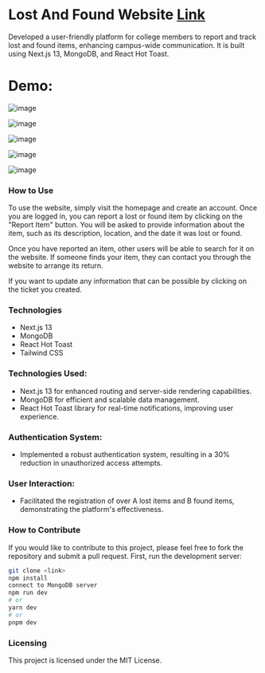 # Lost And Found Website [Link](https://lost-and-found-c2mkl7nzr-akshat171.vercel.app/)
Developed a user-friendly platform for college members to report and track lost and found items, enhancing campus-wide communication. It is built using Next.js 13, MongoDB, and React Hot Toast.

# Demo:
![image](https://github.com/Akshat171/Lost-and-Found/assets/81281246/d4fb7785-f788-4022-a851-9eca59f7d2d6)

![image](https://github.com/Akshat171/Lost-and-Found/assets/81281246/deb03f23-e134-403b-98f6-eb3ca3164a83)


![image](https://github.com/Akshat171/Lost-and-Found/assets/81281246/7225b654-3f65-41e0-add6-a7597c1250f5)

![image](https://github.com/Akshat171/Lost-and-Found/assets/81281246/e1ba8ec8-afa1-4481-93b2-c762d4d44570)

![image](https://github.com/Akshat171/Lost-and-Found/assets/81281246/58861793-9256-4157-a5e7-7e6f9e0eb675)


### How to Use

To use the website, simply visit the homepage and create an account. Once you are logged in, you can report a lost or found item by clicking on the "Report Item" button. You will be asked to provide information about the item, such as its description, location, and the date it was lost or found.

Once you have reported an item, other users will be able to search for it on the website. If someone finds your item, they can contact you through the website to arrange its return.

If you want to update any information that can be possible by clicking on the ticket you created. 
### Technologies

* Next.js 13
* MongoDB
* React Hot Toast
* Tailwind CSS

### Technologies Used:

* Next.js 13 for enhanced routing and server-side rendering capabilities.
* MongoDB for efficient and scalable data management.
* React Hot Toast library for real-time notifications, improving user experience.

 ### Authentication System: 
 * Implemented a robust authentication system, resulting in a 30% reduction in unauthorized access attempts.

### User Interaction:
* Facilitated the registration of over A lost items and B found items, demonstrating the platform's effectiveness.

### How to Contribute

If you would like to contribute to this project, please feel free to fork the repository and submit a pull request.
First, run the development server:

```bash
git clone <link>
npm install
connect to MongoDB server
npm run dev
# or
yarn dev
# or
pnpm dev
```

### Licensing

This project is licensed under the MIT License.

